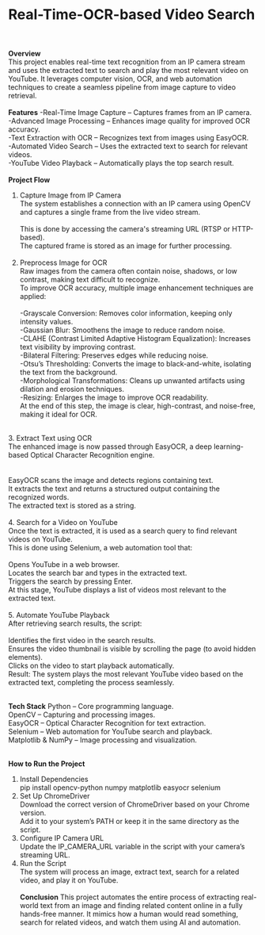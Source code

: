 # Real-Time-OCR-based Video Search
<br><br>
<b>Overview</b>
<br>
This project enables real-time text recognition from an IP camera stream and uses the extracted text to search and play the most relevant video on YouTube. It leverages computer vision, OCR, and web automation techniques to create a seamless pipeline from image capture to video retrieval.
<br><br>
<b>Features</b>
-Real-Time Image Capture – Captures frames from an IP camera.<br>
-Advanced Image Processing – Enhances image quality for improved OCR accuracy.<br>
-Text Extraction with OCR – Recognizes text from images using EasyOCR.<br>
-Automated Video Search – Uses the extracted text to search for relevant videos.<br>
-YouTube Video Playback – Automatically plays the top search result.<br>
<br>
<b>Project Flow</b>
<br>
1. Capture Image from IP Camera<br>
The system establishes a connection with an IP camera using OpenCV and captures a single frame from the live video stream.
<br><br>
This is done by accessing the camera's streaming URL (RTSP or HTTP-based).<br>
The captured frame is stored as an image for further processing.<br><br>
2. Preprocess Image for OCR<br>
Raw images from the camera often contain noise, shadows, or low contrast, making text difficult to recognize.<br>
To improve OCR accuracy, multiple image enhancement techniques are applied:
<br><br>
-Grayscale Conversion: Removes color information, keeping only intensity values.<br>
-Gaussian Blur: Smoothens the image to reduce random noise.<br>
-CLAHE (Contrast Limited Adaptive Histogram Equalization): Increases text visibility by improving contrast.<br>
-Bilateral Filtering: Preserves edges while reducing noise.<br>
-Otsu’s Thresholding: Converts the image to black-and-white, isolating the text from the background.<br>
-Morphological Transformations: Cleans up unwanted artifacts using dilation and erosion techniques.<br>
-Resizing: Enlarges the image to improve OCR readability.<br>
At the end of this step, the image is clear, high-contrast, and noise-free, making it ideal for OCR.<br>
<br>
3. Extract Text using OCR<br>
The enhanced image is now passed through EasyOCR, a deep learning-based Optical Character Recognition engine.<br>
<br><br>
EasyOCR scans the image and detects regions containing text.<br>
It extracts the text and returns a structured output containing the recognized words.<br>
The extracted text is stored as a string.<br>
<br>
4. Search for a Video on YouTube<br>
Once the text is extracted, it is used as a search query to find relevant videos on YouTube.<br>
This is done using Selenium, a web automation tool that:
<br><br>
Opens YouTube in a web browser.<br>
Locates the search bar and types in the extracted text.<br>
Triggers the search by pressing Enter.<br>
At this stage, YouTube displays a list of videos most relevant to the extracted text.<br>
<br>
5. Automate YouTube Playback<br>
After retrieving search results, the script:
<br><br>
Identifies the first video in the search results.<br>
Ensures the video thumbnail is visible by scrolling the page (to avoid hidden elements).<br>
Clicks on the video to start playback automatically.<br>
Result: The system plays the most relevant YouTube video based on the extracted text, completing the process seamlessly.
<br><br>

<b>Tech Stack</b>
Python – Core programming language.<br>
OpenCV – Capturing and processing images.<br>
EasyOCR – Optical Character Recognition for text extraction.<br>
Selenium – Web automation for YouTube search and playback.<br>
Matplotlib & NumPy – Image processing and visualization.<br>
<br>

<b>How to Run the Project</b><br>
1. Install Dependencies<br>
pip install opencv-python numpy matplotlib easyocr selenium<br>
2. Set Up ChromeDriver<br>
Download the correct version of ChromeDriver based on your Chrome version.<br>
Add it to your system’s PATH or keep it in the same directory as the script.<br>
3. Configure IP Camera URL<br>
Update the IP_CAMERA_URL variable in the script with your camera’s streaming URL.<br>
4. Run the Script<br>
The system will process an image, extract text, search for a related video, and play it on YouTube.
<br><br>
<b>Conclusion</b>
This project automates the entire process of extracting real-world text from an image and finding related content online in a fully hands-free manner. It mimics how a human would read something, search for related videos, and watch them using AI and automation. 














